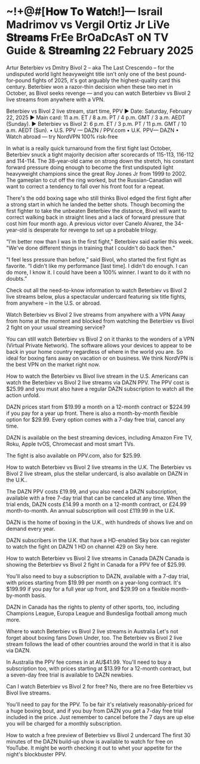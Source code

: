 # ~!+@#[𝐇𝐨𝐰 𝐓𝐨 𝐖𝐚𝐭𝐜𝐡!]— Israil Madrimov vs Vergil Ortiz Jr LiVe 𝐒𝐭𝐫𝐞𝐚𝐦𝐬 FrEe BrOaDcAsT oN TV Guide & 𝐒𝐭𝐫𝐞𝐚𝐦𝐢𝐧𝐠 22 February 2025

Artur Beterbiev vs Dmitry Bivol 2 – aka The Last Crescendo – for the undisputed world light heavyweight title isn't only one of the best pound-for-pound fights of 2025, it's got arguably the highest-quality card this century. Beterbiev won a razor-thin decision when these two met in October, as Bivol seeks revenge — and you can watch Beterbiev vs Bivol 2 live streams from anywhere with a VPN.

Beterbiev vs Bivol 2 live stream, start time, PPV
► Date: Saturday, February 22, 2025
► Main card: 11 a.m. ET / 8 a.m. PT / 4 p.m. GMT / 3 a.m. AEDT (Sunday).
► Beterbiev vs Bivol 2: 6 p.m. ET / 3 p.m. PT / 11 p.m. GMT / 10 a.m. AEDT (Sun).
• U.S. PPV — DAZN / PPV.com
• U.K. PPV— DAZN
• Watch abroad — try NordVPN 100% risk-free

In what is a really quick turnaround from the first fight last October, Beterbiev snuck a tight majority decision after scorecards of 115-113, 116-112 and 114-114. The 38-year-old came on strong down the stretch, his constant forward pressure doing enough to become the first undisputed light heavyweight champions since the great Roy Jones Jr from 1999 to 2002. The gameplan to cut off the ring worked, but the Russian-Canadian will want to correct a tendency to fall over his front foot for a repeat.

There's the odd boxing sage who still thinks Bivol edged the first fight after a strong start in which he landed the better shots. Though becoming the first fighter to take the unbeaten Beterbiev the distance, Bivol will want to correct walking back in straight lines and a lack of forward pressure that cost him four month ago. A previous victor over Canelo Alvarez, the 34-year-old is desperate for revenge to set up a probable trilogy.

“I'm better now than I was in the first fight," Beterbiev said earlier this week. "We've done different things in training that I couldn't do back then."

"I feel less pressure than before,” said Bivol, who started the first fight as favorite. “I didn't like my performance [last time]. I didn't do enough. I can do more, I know it. I could have been a 100% winner. I want to do it with no doubts.”

Check out all the need-to-know information to watch Beterbiev vs Bivol 2 live streams below, plus a spectacular undercard featuring six title fights, from anywhere – in the U.S. or abroad.

Watch Beterbiev vs Bivol 2 live streams from anywhere with a VPN
Away from home at the moment and blocked from watching the Beterbiev vs Bivol 2 fight on your usual streaming service?

You can still watch Beterbiev vs Bivol 2 on it thanks to the wonders of a VPN (Virtual Private Network). The software allows your devices to appear to be back in your home country regardless of where in the world you are. So ideal for boxing fans away on vacation or on business. We think NordVPN is the best VPN on the market right now.

How to watch the Beterbiev vs Bivol live stream in the U.S.
Americans can watch the Beterbiev vs Bivol 2 live streams via DAZN PPV. The PPV cost is $25.99 and you must also have a regular DAZN subscription to watch all the action unfold.

DAZN prices start from $19.99 a month on a 12-month contract or $224.99 if you pay for a year up front. There is also a month-by-month flexible option for $29.99. Every option comes with a 7-day free trial, cancel any time.

DAZN is available on the best streaming devices, including Amazon Fire TV, Roku, Apple tvOS, Chromecast and most smart TVs.

The fight is also available on PPV.com, also for $25.99.

How to watch Beterbiev vs Bivol 2 live streams in the U.K.
The Beterbiev vs Bivol 2 live stream, plus the stellar undercard, is also available on DAZN in the U.K..

The DAZN PPV costs £19.99, and you also need a DAZN subscription, available with a free 7-day trial that can be canceled at any time. When the trial ends, DAZN costs £14.99 a month on a 12-month contract, or £24.99 month-to-month. An annual subscription will cost £119.99 in the U.K.

DAZN is the home of boxing in the U.K., with hundreds of shows live and on demand every year.

DAZN subscribers in the U.K. that have a HD-enabled Sky box can register to watch the fight on DAZN 1 HD on channel 429 on Sky here.

How to watch Beterbiev vs Bivol 2 live streams in Canada
DAZN Canada is showing the Beterbiev vs Bivol 2 fight in Canada for a PPV fee of $25.99.

You'll also need to buy a subscription to DAZN, available with a 7-day trial, with prices starting from $19.99 per month on a year-long contract. It's $199.99 if you pay for a full year up front, and $29.99 on a flexible month-by-month basis.

DAZN in Canada has the rights to plenty of other sports, too, including Champions League, Europa League and Bundesliga football among much more.

Where to watch Beterbiev vs Bivol 2 live streams in Australia
Let's not forget about boxing fans Down Under, too. The Beterbiev vs Bivol 2 live stream follows the lead of other countries around the world in that it is also via DAZN.

In Australia the PPV fee comes in at AU$41.99. You'll need to buy a subscription too, with prices starting at $13.99 for a 12-month contract, but a seven-day free trial is available to DAZN newbies.

Can I watch Beterbiev vs Bivol 2 for free?
No, there are no free Beterbiev vs Bivol live streams.

You'll need to pay for the PPV. To be fair it's relatively reasonably-priced for a huge boxing bout, and if you buy from DAZN you get a 7-day free trial included in the price. Just remember to cancel before the 7 days are up else you will be charged for a monthly subscription.

How to watch a free preview of Beterbiev vs Bivol 2 undercard
The first 30 minutes of the DAZN build-up show is available to watch for free on YouTube. It might be worth checking it out to whet your appetite for the night's blockbuster PPV.

